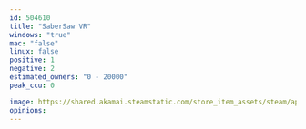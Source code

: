 ```yaml
---
id: 504610
title: "SaberSaw VR"
windows: "true"
mac: "false"
linux: false
positive: 1
negative: 2
estimated_owners: "0 - 20000"
peak_ccu: 0

image: https://shared.akamai.steamstatic.com/store_item_assets/steam/apps/504610/header.jpg?t=1544606372
opinions:
---
```

